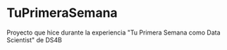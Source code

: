 # TuPrimeraSemana
Proyecto que hice durante la experiencia "Tu Primera Semana como Data Scientist" de DS4B
